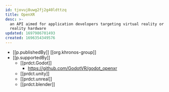 ```yaml
---
id: tjovuj8uwg2fj2g40ldttzq
title: OpenXR
desc: >-
  an API aimed for application developers targeting virtual reality or augmented
  reality hardware
updated: 1697986701493
created: 1696354349576
---
```


- [[p.publishedBy]] [[org.khronos-group]]
- [[p.supportedBy]]
  - [[prdct.Godot]]
    - https://github.com/GodotVR/godot_openxr
  - [[prdct.unity]] 
  - [[prdct.unreal]] 
  - [[prdct.blender]]